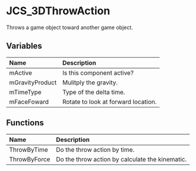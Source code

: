 # JCS_3DThrowAction

Throws a game object toward another game object.

## Variables

| Name            | Description                         |
|:----------------|:------------------------------------|
| mActive         | Is this component active?           |
| mGravityProduct | Mulitply the gravity.               |
| mTimeType       | Type of the delta time.             |
| mFaceFoward     | Rotate to look at forward location. |

## Functions

| Name         | Description                                     |
|:-------------|:------------------------------------------------|
| ThrowByTime  | Do the throw action by time.                    |
| ThrowByForce | Do the throw action by calculate the kinematic. |
